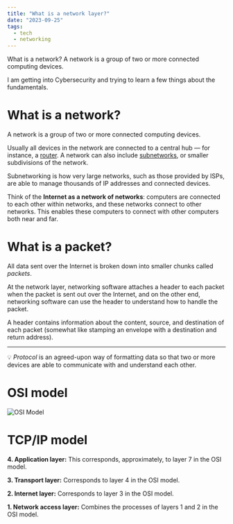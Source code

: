 ```yaml
---
title: "What is a network layer?"
date: "2023-09-25"
tags:
  - tech
  - networking
---
```


What is a network? A network is a group of two or more connected computing devices.

<!-- excerpt -->

I am getting into Cybersecurity and trying to learn a few things about the fundamentals.

# What is a network?

A network is a group of two or more connected computing devices.

Usually all devices in the network are connected to a central hub — for instance, a [router](https://www.cloudflare.com/learning/network-layer/what-is-a-router/). A network can also include [subnetworks](https://www.cloudflare.com/learning/network-layer/what-is-a-subnet/), or smaller subdivisions of the network.

Subnetworking is how very large networks, such as those provided by ISPs, are able to manage thousands of IP addresses and connected devices.

Think of the **Internet as a network of networks**: computers are connected to each other within networks, and these networks connect to other networks. This enables these computers to connect with other computers both near and far.

# What is a packet?

All data sent over the Internet is broken down into smaller chunks called _packets_.

At the network layer, networking software attaches a header to each packet when the packet is sent out over the Internet, and on the other end, networking software can use the header to understand how to handle the packet.

A header contains information about the content, source, and destination of each packet (somewhat like stamping an envelope with a destination and return address).

---

<aside>
💡 <em>Protocol</em> is an agreed-upon way of formatting data so that two or more devices are able to communicate with and understand each other.
</aside>

# OSI model

![OSI Model](/images/blog/network-layer/osi.png)

# TCP/IP model

**4. Application layer:** This corresponds, approximately, to layer 7 in the OSI model.

**3. Transport layer:** Corresponds to layer 4 in the OSI model.

**2. Internet layer:** Corresponds to layer 3 in the OSI model.

**1. Network access layer:** Combines the processes of layers 1 and 2 in the OSI model.

